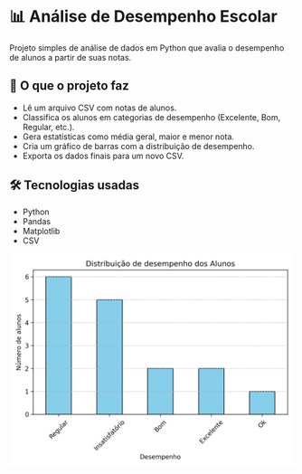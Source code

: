 # 📊 Análise de Desempenho Escolar

Projeto simples de análise de dados em Python que avalia o desempenho de alunos a partir de suas notas.

## 🧠 O que o projeto faz

- Lê um arquivo CSV com notas de alunos.
- Classifica os alunos em categorias de desempenho (Excelente, Bom, Regular, etc.).
- Gera estatísticas como média geral, maior e menor nota.
- Cria um gráfico de barras com a distribuição de desempenho.
- Exporta os dados finais para um novo CSV.

## 🛠️ Tecnologias usadas

- Python
- Pandas
- Matplotlib
- CSV

![Gráfico de desempenho escolar](grafico_desempenho.png)
